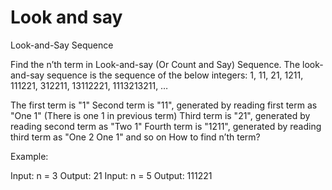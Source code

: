 
# Look and say



Look-and-Say Sequence

Find the n’th term in Look-and-say (Or Count and Say) Sequence. The look-and-say sequence is the sequence of the below integers:
1, 11, 21, 1211, 111221, 312211, 13112221, 1113213211, …

The first term is "1"
Second term is "11", generated by reading first term as "One 1"
(There is one 1 in previous term)
Third term is "21", generated by reading second term as "Two 1"
Fourth term is "1211", generated by reading third term as "One 2 One 1"
and so on
How to find n’th term?

Example:

Input: n = 3
Output: 21
Input: n = 5
Output: 111221